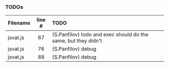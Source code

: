 ### TODOs
| Filename | line # | TODO
|:------|:------:|:------
| jsvat.js | 67 | (S.Panfilov) todo and exec should do the same, but they didn't
| jsvat.js | 76 | (S.Panfilov) debug
| jsvat.js | 88 | (S.Panfilov) debug